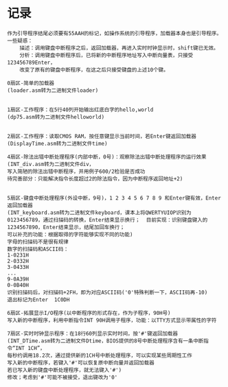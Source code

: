 # 记录

    作为引导程序结尾必须要有55AAH的标记，如操作系统的引导程序，加载器本身也是引导程序。  
    一些疑惑：  
        描述：调用键盘中断程序之后，返回加载器，再进入实时时钟显示时，shift键已无效。  
        分析：调用键盘中断程序后，已将新的中断程序地址写入中断向量表，只接受123456789Enter，  
        改变了原有的键盘中断程序，在这之后只接受键盘的上述10个键。  

    0扇区-简单的加载器  
    (loader.asm转为二进制文件loader)  


    1扇区-工作程序：在5行40列开始输出红底白字的hello,world  
    (dp75.asm转为二进制文件helloworld)  


    2扇区-工作程序：读取CMOS RAM，按任意键显示当前时间，若Enter键返回加载器  
    (DisplayTime.asm转为二进制文件time)  

    4扇区-除法出错中断处理程序(内部中断，0号)：观察除法出错中断处理程序的运行效果  
    (INT_div.asm转为二进制文件div，  
    写入简陋的除法出错中断程序，并用例子600/2检验是否成功  
    待完善部分：只能解决指令长度超过2的除法指令，因为中断程序返回地址+2)  


    5扇区-键盘中断处理程序(外设中断，9号)，1 2 3 4 5 6 7 8 9 和Enter键有效，Enter返回加载器  
    (INT_keyboard.asm转为二进制文件keyboard，课本上将QWERTYUIOP识别为0123456789，通过扫描码的转换，Enter结束显示换行；  目前实现：识别键盘键入的1234567890，Enter结束显示，结尾加回车换行；  
    可以补充的功能：根据取得的字符能够实现不同的功能)  
    字母的扫描码不是很有规律  
    数字的扫描码和ASCII码：  
    1-0231H  
    2-0332H  
    3-0433H  
    ...  
    9-0A39H  
    0-0B40H  
    识别扫描码后，对扫描码+2FH，即为对应ASCII码('0'特殊判断一下，ASCII码再-10)  
    退出标记为Enter  1C0DH  

    6扇区-拓展显示I/O程序(以中断程序的形式存在，作为子程序，90H号)  
    写入新的中断程序，利用中断指令INT 90H调用子程序，功能：以TTY方式显示带属性的字符  

    7扇区-实时时钟显示程序：在18行60列显示实时时间，按'#'键返回加载器  
    (INT_DTime.asm转为二进制文件Dtime，BIOS提供的8号中断处理程序含有一条中断指令“INT 1CH”，  
    每秒约调用18.2次，通过提供新的1CH号中断处理程序，可以实现某些周期性工作  
    写入新的中断程序，若键入'#'可以恢复原中断向量并返回加载器  
    若已写入新的键盘中断处理程序，就无法键入'#')  
    修改；考虑到'#'可能不被接受，退出键改为'0'  